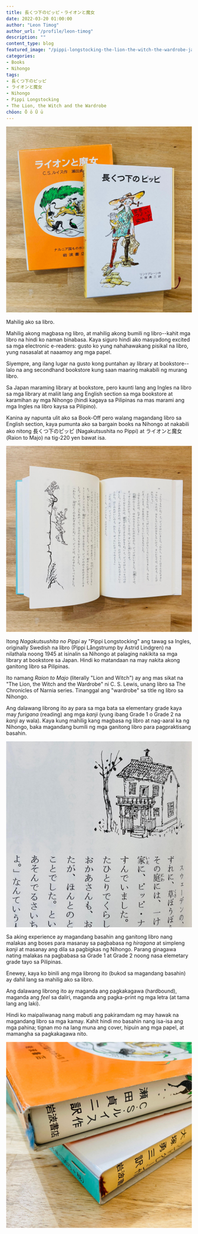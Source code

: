 ```yaml
---
title: 長くつ下のピッピ・ライオンと魔女
date: 2022-03-20 01:00:00
author: "Leon Timog"
author_url: "/profile/leon-timog"
description: ""
content_type: blog
featured_image: "/pippi-longstocking-the-lion-the-witch-the-wardrobe-japanese.jpg"
categories:
- Books
- Nihongo
tags:
- 長くつ下のピッピ
- ライオンと魔女
- Nihongo
- Pippi Longstocking
- The Lion, the Witch and the Wardrobe
chōon: Ō ō Ū ū
---
```

![Japanese edition of Astrid Lindgren's Pippi Longstocking and C.S. Lewis' The Lion, the Witch and the Wardrobe](pippi-longstocking-the-lion-the-witch-the-wardrobe-japanese.jpg "リンドグレーン作 長くつ下のピッピ・C.S.ルイス作 ライオンと魔女 岩波書店 Japanese edition of Astrid Lindgren's Pippi Longstocking and C.S. Lewis' The Lion, the Witch and the Wardrobe")

Mahilig ako sa libro.

Mahilig akong magbasa ng libro, at mahilig akong bumili ng libro--kahit mga libro na hindi ko naman binabasa. Kaya siguro hindi ako masyadong excited sa mga electronic e-readers: gusto ko yung nahahawakang pisikal na libro, yung nasasalat at naaamoy ang mga papel.

Siyempre, ang ilang lugar na gusto kong puntahan ay library at bookstore--lalo na ang secondhand bookstore kung saan maaring makabili ng murang libro.

Sa Japan maraming library at bookstore, pero kaunti lang ang Ingles na libro sa mga library at maliit lang ang English section sa mga bookstore at karamihan ay mga Nihongo (hindi kagaya sa Pilipinas na mas marami ang mga Ingles na libro kaysa sa Pilipino).

Kanina ay napunta ulit ako sa Book-Off pero walang magandang libro sa English section, kaya pumunta ako sa bargain books na Nihongo at nakabili ako nitong 長くつ下のピッピ (Nagakutsushita no Pippi) at ライオンと魔女 (Raion to Majo) na tig-220 yen bawat isa.

![Astrid Lindgren's Pippi Longstocking inner pages](pippi-longstocking-inner-pages.jpg "Inner pages of Pippi Longstocking")

Itong *Nagakutsushita no Pippi* ay "Pippi Longstocking" ang tawag sa Ingles, originally Swedish na libro (Pippi Långstrump by Astrid Lindgren) na nilathala noong 1945 at isinalin sa Nihongo at palaging nakikita sa mga library at bookstore sa Japan. Hindi ko matandaan na may nakita akong ganitong libro sa Pilipinas.

Ito namang *Raion to Majo* (literally "Lion and Witch") ay ang mas sikat na "The Lion, the Witch and the Wardrobe" ni C. S. Lewis, unang libro sa The Chronicles of Narnia series. Tinanggal ang "wardrobe" sa title ng libro sa Nihongo.

Ang dalawang librong ito ay para sa mga bata sa elementary grade kaya may *furigana* (reading) ang mga *kanji* (yung ibang Grade 1 o Grade 2 na *kanji* ay wala). Kaya kung mahilig kang magbasa ng libro at nag-aaral ka ng Nihongo, baka magandang bumili ng mga ganitong libro para pagpraktisang basahin.

![Detail of a page of Pippi Longstocking](pippi-longstocking-hiragana-kanji.jpg "Detail of a page of Pippi Longstocking: mostly *hiragana* with *furigana* beside most *kanji*.")

Sa aking experience ay magandang basahin ang ganitong libro nang malakas ang boses para masanay sa pagbabasa ng *hiragana* at simpleng *kanji* at masanay ang dila sa pagbigkas ng Nihongo. Parang ginagawa nating malakas na pagbabasa sa Grade 1 at Grade 2 noong nasa elemetary grade tayo sa Pilipinas.

Enewey, kaya ko binili ang mga librong ito (bukod sa magandang basahin) ay dahil lang sa mahilig ako sa libro. 

Ang dalawang librong ito ay maganda ang pagkakagawa (hardbound), maganda ang *feel* sa daliri, maganda ang pagka-print ng mga letra (at tama lang ang laki).

Hindi ko maipaliwanag nang mabuti ang pakiramdam ng may hawak na magandang libro sa mga kamay. Kahit hindi mo basahin nang isa-isa ang mga pahina; tignan mo na lang muna ang cover, hipuin ang mga papel, at mamangha sa pagkakagawa nito.

![Japanese edition of Astrid Lindgren's Pippi Longstocking and C.S. Lewis' The Lion, the Witch and the Wardrobe, with book cases](pippi-longstocking-the-lion-the-witch-the-wardrobe-japanese-case.jpg "Pippi Longstocking and The Lion, the Witch and the Wardrobe, with book cases.")